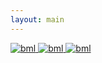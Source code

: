 ```yaml
---
layout: main
---
```

<div class="photo-peoplebml">
  <a href="/people/banhmilady/" class="photo-item">
    <img src="/assets/people/banhmilady (1).jpg" alt="bml">
    
  </a>
  <a href="/people/banhmilady/" class="photo-item">
    <img src="/assets/people/banhmilady (2).jpg" alt="bml">
    
  </a>
  <a href="/people/banhmilady/" class="photo-item">
    <img src="/assets/people/people4.jpg" alt="bml">
    
  </a>
  
  
</div>